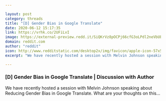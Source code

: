 ```yaml
---

layout: post
category: threads
title: "[D] Gender Bias in Google Translate"
date: 2020-06-12 15:17:35
link: https://vrhk.co/2UFiLvI
image: https://external-preview.redd.it/SiQKrVz8pOCPj66cfG3oLPdl2neVbUExgdTbkZYPFpQ.jpg?width=480&height=251.308900524&auto=webp&crop=480:251.308900524,smart&s=a264474fa43207b46d91435d8b07ba5b99b32561
domain: reddit.com
author: "reddit"
icon: http://www.redditstatic.com/desktop2x/img/favicon/apple-icon-57x57.png
excerpt: "We have recently hosted a session with Melvin Johnson speaking about Reducing Gender Bias in Google Translate. What are your thoughts on this..."

---
```


### [D] Gender Bias in Google Translate | Discussion with Author

We have recently hosted a session with Melvin Johnson speaking about Reducing Gender Bias in Google Translate. What are your thoughts on this...